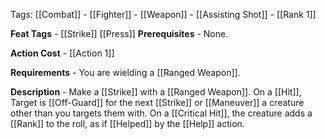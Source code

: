 Tags: [[Combat]] - [[Fighter]] - [[Weapon]] - [[Assisting Shot]] - [[Rank 1]]

**Feat Tags** - [[Strike]] [[Press]]
**Prerequisites** - None.

**Action Cost** - [[Action 1]]

**Requirements** - You are wielding a [[Ranged Weapon]].

**Description** - Make a [[Strike]] with a [[Ranged Weapon]]. On a [[Hit]], Target is [[Off-Guard]] for the next [[Strike]] or [[Maneuver]] a creature other than you targets them with. On a [[Critical Hit]], the creature adds a [[Rank]] to the roll, as if [[Helped]] by the [[Help]] action.